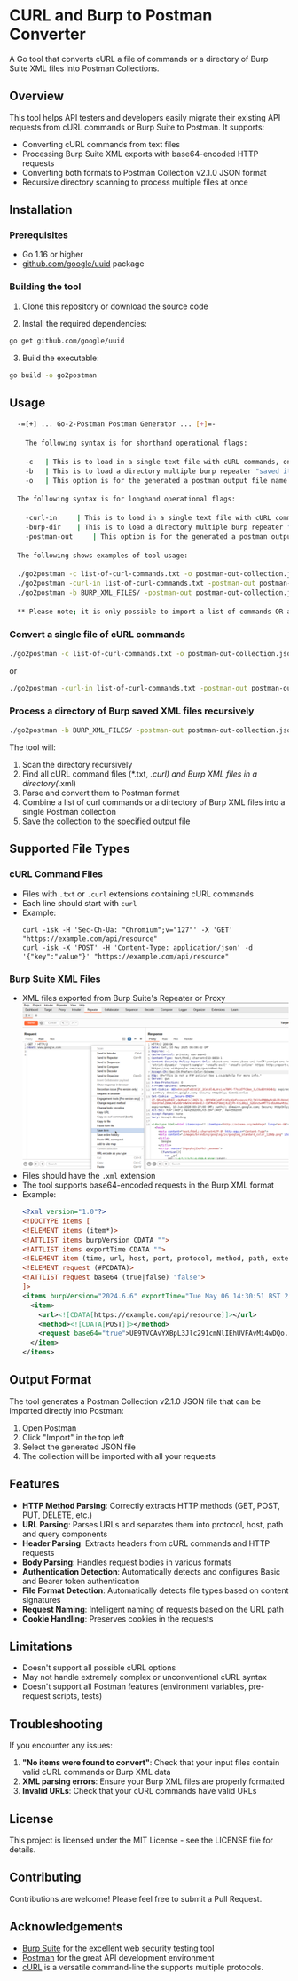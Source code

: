 # CURL and Burp to Postman Converter

A Go tool that converts cURL a file of commands or a directory of Burp Suite XML files into Postman Collections.

## Overview

This tool helps API testers and developers easily migrate their existing API requests from cURL commands or Burp Suite to Postman. It supports:

- Converting cURL commands from text files
- Processing Burp Suite XML exports with base64-encoded HTTP requests
- Converting both formats to Postman Collection v2.1.0 JSON format
- Recursive directory scanning to process multiple files at once

## Installation

### Prerequisites

- Go 1.16 or higher
- [github.com/google/uuid](https://github.com/google/uuid) package

### Building the tool

1. Clone this repository or download the source code

2. Install the required dependencies:

```bash
go get github.com/google/uuid
```

3. Build the executable:

```bash
go build -o go2postman
```

## Usage

```bash
  -=[+] ... Go-2-Postman Postman Generator ... [+]=- 

 	The following syntax is for shorthand operational flags:

	-c	 | This is to load in a single text file with cURL commands, one per line. (short syntax for -curl-in)
	-b	 | This is to load a directory multiple burp repeater "saved item" files saved in a folder and generate a postman file. (short syntax for -burp-dir)
	-o	 | This option is for the generated a postman output file name. (short syntax for -postman-out)

  The following syntax is for longhand operational flags:

	-curl-in	 | This is to load in a single text file with cURL commands, one per line.
	-burp-dir	 | This is to load a directory multiple burp repeater "saved item" files saved in a folder and generate a postman file.
	-postman-out	 | This option is for the generated a postman output file name.

  The following shows examples of tool usage:

  ./go2postman -c list-of-curl-commands.txt -o postman-out-collection.json
  ./go2postman -curl-in list-of-curl-commands.txt -postman-out postman-out-collection.json
  ./go2postman -b BURP_XML_FILES/ -postman-out postman-out-collection.json

  ** Please note; it is only possible to import a list of commands OR a directory of burp XML files, NOT both! **
```

### Convert a single file of cURL commands

```bash
./go2postman -c list-of-curl-commands.txt -o postman-out-collection.json
```

or

```bash
./go2postman -curl-in list-of-curl-commands.txt -postman-out postman-out-collection.json
```

### Process a directory of Burp saved XML files recursively

```bash
./go2postman -b BURP_XML_FILES/ -postman-out postman-out-collection.json
```

The tool will:
1. Scan the directory recursively
2. Find all cURL command files (*.txt, *.curl) and Burp XML files in a directory(*.xml)
3. Parse and convert them to Postman format
4. Combine a list of curl commands or a dirtectory of Burp XML files into a single Postman collection
5. Save the collection to the specified output file

## Supported File Types

### cURL Command Files

- Files with `.txt` or `.curl` extensions containing cURL commands
- Each line should start with `curl `
- Example:
  ```
  curl -isk -H 'Sec-Ch-Ua: "Chromium";v="127"' -X 'GET' "https://example.com/api/resource"
  curl -isk -X 'POST' -H 'Content-Type: application/json' -d '{"key":"value"}' "https://example.com/api/resource"
  ```

### Burp Suite XML Files

- XML files exported from Burp Suite's Repeater or Proxy
  ![Burp "save item" from repeater page](burp_save_item.png)
- Files should have the `.xml` extension
- The tool supports base64-encoded requests in the Burp XML format
- Example:
  ```xml
  <?xml version="1.0"?>
  <!DOCTYPE items [
  <!ELEMENT items (item*)>
  <!ATTLIST items burpVersion CDATA "">
  <!ATTLIST items exportTime CDATA "">
  <!ELEMENT item (time, url, host, port, protocol, method, path, extension, request, status, responselength, mimetype, response, comment)>
  <!ELEMENT request (#PCDATA)>
  <!ATTLIST request base64 (true|false) "false">
  ]>
  <items burpVersion="2024.6.6" exportTime="Tue May 06 14:30:51 BST 2025">
    <item>
      <url><![CDATA[https://example.com/api/resource]]></url>
      <method><![CDATA[POST]]></method>
      <request base64="true">UE9TVCAvYXBpL3Jlc291cmNlIEhUVFAvMi4wDQo...</request>
    </item>
  </items>
  ```

## Output Format

The tool generates a Postman Collection v2.1.0 JSON file that can be imported directly into Postman:

1. Open Postman
2. Click "Import" in the top left
3. Select the generated JSON file
4. The collection will be imported with all your requests

## Features

- **HTTP Method Parsing**: Correctly extracts HTTP methods (GET, POST, PUT, DELETE, etc.)
- **URL Parsing**: Parses URLs and separates them into protocol, host, path and query components
- **Header Parsing**: Extracts headers from cURL commands and HTTP requests
- **Body Parsing**: Handles request bodies in various formats
- **Authentication Detection**: Automatically detects and configures Basic and Bearer token authentication
- **File Format Detection**: Automatically detects file types based on content signatures
- **Request Naming**: Intelligent naming of requests based on the URL path
- **Cookie Handling**: Preserves cookies in the requests

## Limitations

- Doesn't support all possible cURL options
- May not handle extremely complex or unconventional cURL syntax
- Doesn't support all Postman features (environment variables, pre-request scripts, tests)

## Troubleshooting

If you encounter any issues:

1. **"No items were found to convert"**: Check that your input files contain valid cURL commands or Burp XML data
2. **XML parsing errors**: Ensure your Burp XML files are properly formatted
3. **Invalid URLs**: Check that your cURL commands have valid URLs

## License

This project is licensed under the MIT License - see the LICENSE file for details.

## Contributing

Contributions are welcome! Please feel free to submit a Pull Request.

## Acknowledgements

- [Burp Suite](https://portswigger.net/burp) for the excellent web security testing tool
- [Postman](https://www.postman.com/) for the great API development environment
- [cURL](https://curl.se/) is a versatile command-line the supports multiple protocols.
